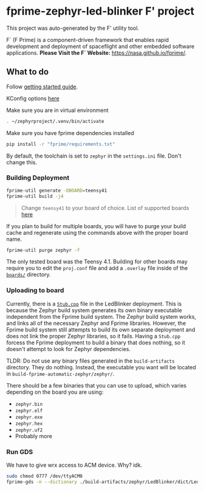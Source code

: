 # fprime-zephyr-led-blinker F' project

This project was auto-generated by the F' utility tool. 

F´ (F Prime) is a component-driven framework that enables rapid development and deployment of spaceflight and other embedded software applications.
**Please Visit the F´ Website:** https://nasa.github.io/fprime/.


## What to do

Follow [getting started guide](https://docs.zephyrproject.org/latest/develop/getting_started/index.html).

KConfig options [here](https://docs.zephyrproject.org/latest/kconfig.html)

Make sure you are in virtual environment
```sh
. ~/zephyrproject/.venv/bin/activate
```

Make sure you have fprime dependencies installed
```sh
pip install -r "fprime/requirements.txt"
```

By default, the toolchain is set to `zephyr` in the `settings.ini` file. Don't change this.

### Building Deployment
```sh
fprime-util generate -DBOARD=teensy41
fprime-util build -j4
```
> Change `teensy41` to your board of choice. List of supported boards [here](https://docs.zephyrproject.org/latest/boards/index.html#boards)

If you plan to build for multiple boards, you will have to purge your build cache and regenerate using the commands above with the proper board name.
```sh
fprime-util purge zephyr -f
```

The only tested board was the Teensy 4.1. Building for other boards may require you to edit the `proj.conf` file and add a `.overlay` file inside of the [`boards/`](./boards/) directory.

### Uploading to board
Currently, there is a [`Stub.cpp`](./LedBlinker/Stub.cpp) file in the LedBlinker deployment. This is because the Zephyr build system generates its own binary executable independent from the Fprime build system. The Zephyr build system works, and links all of the necessary Zephyr and Fprime libraries. However, the Fprime build system still attempts to build its own separate deployment and does not link the proper Zephyr libraries, so it fails. Having a `Stub.cpp` forcess the Fprime deployment to build a binary that does nothing, so it doesn't attempt to look for Zephyr dependencies. 

TLDR: Do not use any binary files generated in the `build-artifacts` directory. They do nothing. Instead, the executable you want will be located in `build-fprime-automatic-zephyr/zephyr/`. 

There should be a few binaries that you can use to upload, which varies depending on the board you are using:
- `zephyr.bin`
- `zephyr.elf`
- `zephyr.exe`
- `zephyr.hex`
- `zephyr.uf2`
- Probably more

### Run GDS
We have to give wrx access to ACM device. Why? idk.
```sh
sudo chmod 0777 /dev/ttyACM0
fprime-gds -n --dictionary ./build-artifacts/zephyr/LedBlinker/dict/LedBlinkerTopologyAppDictionary.xml --comm-adapter uart --uart-device /dev/ttyACM0 --uart-baud 115200
```